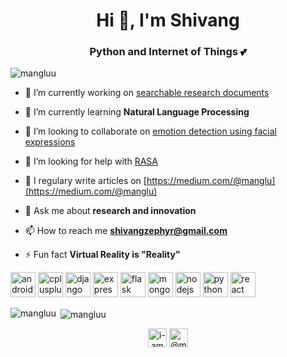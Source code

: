 <h1 align="center">Hi 👋, I'm Shivang</h1>
<h3 align="center">Python and Internet of Things 💕</h3>

<p align="left"> <img src="https://komarev.com/ghpvc/?username=mangluu" alt="mangluu" /> </p>

- 🔭 I’m currently working on [searchable research documents](https://github.com/sseth99/Searchable-Research-Documents)

- 🌱 I’m currently learning **Natural Language Processing**

- 👯 I’m looking to collaborate on [emotion detection using facial expressions](https://github.com/Mangluu/Emotion-detection)

- 🤝 I’m looking for help with [RASA](https://github.com/RasaHQ/rasa)

- 📝 I regulary write articles on [https://medium.com/@manglu](https://medium.com/@manglu)

- 💬 Ask me about **research and innovation**

- 📫 How to reach me **shivangzephyr@gmail.com**

- ⚡ Fun fact **Virtual Reality is "Reality"**

<p align="left"><img src="https://devicons.github.io/devicon/devicon.git/icons/android/android-original-wordmark.svg" alt="android" width="40" height="40"/> <img src="https://devicons.github.io/devicon/devicon.git/icons/cplusplus/cplusplus-original.svg" alt="cplusplus" width="40" height="40"/> <img src="https://devicons.github.io/devicon/devicon.git/icons/django/django-original.svg" alt="django" width="40" height="40"/> <img src="https://devicons.github.io/devicon/devicon.git/icons/express/express-original-wordmark.svg" alt="express" width="40" height="40"/> <img src="https://www.vectorlogo.zone/logos/pocoo_flask/pocoo_flask-icon.svg" alt="flask" width="40" height="40"/> <img src="https://devicons.github.io/devicon/devicon.git/icons/mongodb/mongodb-original-wordmark.svg" alt="mongodb" width="40" height="40"/> <img src="https://devicons.github.io/devicon/devicon.git/icons/nodejs/nodejs-original-wordmark.svg" alt="nodejs" width="40" height="40"/> <img src="https://devicons.github.io/devicon/devicon.git/icons/python/python-original.svg" alt="python" width="40" height="40"/> <img src="https://devicons.github.io/devicon/devicon.git/icons/react/react-original-wordmark.svg" alt="react" width="40" height="40"/></p><p><img align="left" src="https://github-readme-stats.vercel.app/api/top-langs/?username=mangluu&layout=compact&hide=html" alt="mangluu" /></p>

<p>&nbsp;<img align="center" src="https://github-readme-stats.vercel.app/api?username=mangluu&show_icons=true" alt="mangluu" /></p>

<p align="center">
<a href="https://linkedin.com/in/i-am-manglu" target="blank"><img align="center" src="https://cdn.jsdelivr.net/npm/simple-icons@3.0.1/icons/linkedin.svg" alt="i-am-manglu" height="30" width="30" /></a>
<a href="https://medium.com/@manglu" target="blank"><img align="center" src="https://cdn.jsdelivr.net/npm/simple-icons@3.0.1/icons/medium.svg" alt="@manglu" height="30" width="30" /></a>
</p>

